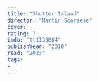 ```yaml
---
title: "Shutter Island"
director: "Martin Scorsese"
cover: 
rating: 7
imdb: "tt1130884"
publishYear: "2010"
read: "2023"
tags:
- 
---
```

